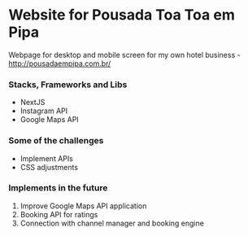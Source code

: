 # Website for Pousada Toa Toa em Pipa

Webpage for desktop and mobile screen for my own hotel business - http://pousadaempipa.com.br/ 
  
### Stacks, Frameworks and Libs
  - NextJS
  - Instagram API
  - Google Maps API

    
### Some of the challenges
  - Implement APIs
  - CSS adjustments
 
### Implements in the future
  1. Improve Google Maps API application
  2. Booking API for ratings
  3. Connection with channel manager and booking engine
